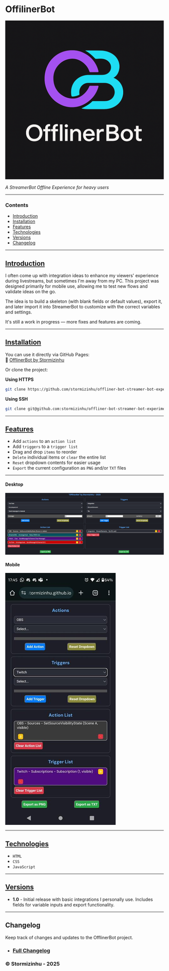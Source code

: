 # OffilinerBot
![OfflinerBot](https://raw.githubusercontent.com/stormizinhu/offliner-bot-streamer-bot-experiment/refs/heads/master/img/offlinerbot-logo.png)

_A StreamerBot Offline Experience for heavy users_

---

### Contents
- [Introduction](#introduction)
- [Installation](#installation)
- [Features](#features)
- [Technologies](#technologies)
- [Versions](#versions)
- [Changelog](#versions)

---
## [Introduction](#contents)
I often come up with integration ideas to enhance my viewers' experience during livestreams, but sometimes I'm away from my PC. This project was designed primarily for mobile use, allowing me to test new flows and validate ideas on the go.

The idea is to build a skeleton (with blank fields or default values), export it, and later import it into StreamerBot to customize with the correct variables and settings.

It's still a work in progress — more fixes and features are coming.

---

## [Installation](#contents)
You can use it directly via GitHub Pages:  
🔗 [OfflinerBot by Stormizinhu](https://stormizinhu.github.io/offliner-bot-streamer-bot-experiment/)

Or clone the project:

**Using HTTPS**
```bash
git clone https://github.com/stormizinhu/offliner-bot-streamer-bot-experiment.git
```

**Using SSH**
```bash
git clone git@github.com:stormizinhu/offliner-bot-streamer-bot-experiment.git
```

---

## [Features](#contents)
- Add `actions` to an `action list`
- Add `triggers` to a `trigger list`
- Drag and drop `items` to reorder
- `Delete` individual items or `clear` the entire list
- `Reset` dropdown contents for easier usage
- `Export` the current configuration as `PNG` and/or `TXT` files

---

#### Desktop
![Project Image](https://raw.githubusercontent.com/stormizinhu/offliner-bot-streamer-bot-experiment/refs/heads/master/img/offlinerbot-desktop.png)

#### Mobile
![Project Image](https://raw.githubusercontent.com/stormizinhu/offliner-bot-streamer-bot-experiment/refs/heads/master/img/offliner-mobile.jpg)

---

## [Technologies](#contents)

- `HTML`
- `CSS`
- `JavaScript`

---

## [Versions](#contents)

- **1.0** - Initial release with basic integrations I personally use. 
Includes fields for variable inputs and export functionality.

----

## Changelog
Keep track of changes and updates to the OfflinerBot project.
- ### [Full Changelog](./CHANGELOG.md)

### © Stormizinhu - 2025
